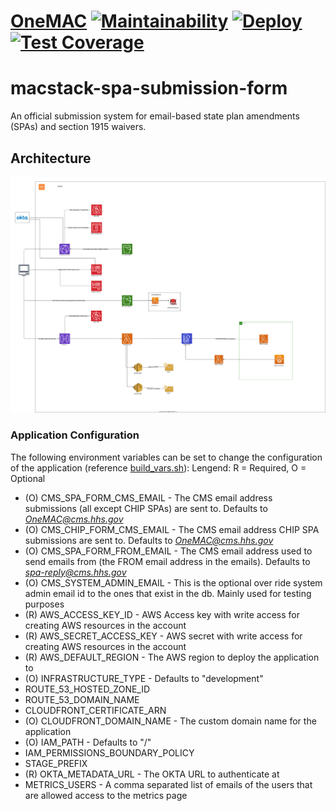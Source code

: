 # [OneMAC](https://github.com/CMSgov/onemac) [![Maintainability](https://api.codeclimate.com/v1/badges/2fd2de4673a78225e310/maintainability)](https://codeclimate.com/repos/610aa07d2929cc45c1004225/maintainability) [![Deploy](https://github.com/CMSgov/onemac/actions/workflows/deploy.yml/badge.svg)](https://github.com/CMSgov/onemac/actions/workflows/deploy.yml) [![Test Coverage](https://api.codeclimate.com/v1/badges/2fd2de4673a78225e310/test_coverage)](https://codeclimate.com/repos/610aa07d2929cc45c1004225/test_coverage)

# macstack-spa-submission-form

An official submission system for email-based state plan amendments (SPAs) and section 1915 waivers.

## Architecture

![Architecture Diagram](./.images/architecture.svg?raw=true)

### Application Configuration

The following environment variables can be set to change the configuration of the application (reference [build_vars.sh](./.github/build_vars.sh)):
Lengend: R = Required, O = Optional

- (O) CMS_SPA_FORM_CMS_EMAIL - The CMS email address submissions (all except CHIP SPAs) are sent to. Defaults to *OneMAC@cms.hhs.gov*
- (O) CMS_CHIP_FORM_CMS_EMAIL - The CMS email address CHIP SPA submissions are sent to. Defaults to *OneMAC@cms.hhs.gov*
- (O) CMS_SPA_FORM_FROM_EMAIL - The CMS email address used to send emails from (the FROM email address in the emails). Defaults to *spa-reply@cms.hhs.gov*
- (O) CMS_SYSTEM_ADMIN_EMAIL - This is the optional over ride system admin email id to the ones that exist in the db. Mainly used for testing purposes
- (R) AWS_ACCESS_KEY_ID - AWS Access key with write access for creating AWS resources in the account
- (R) AWS_SECRET_ACCESS_KEY - AWS secret with write access for creating AWS resources in the account
- (R) AWS_DEFAULT_REGION - The AWS region to deploy the application to
- (O) INFRASTRUCTURE_TYPE - Defaults to "development"
- ROUTE_53_HOSTED_ZONE_ID
- ROUTE_53_DOMAIN_NAME
- CLOUDFRONT_CERTIFICATE_ARN
- (O) CLOUDFRONT_DOMAIN_NAME - The custom domain name for the application
- (O) IAM_PATH - Defaults to "/"
- IAM_PERMISSIONS_BOUNDARY_POLICY
- STAGE_PREFIX
- (R) OKTA_METADATA_URL - The OKTA URL to authenticate at
- METRICS_USERS - A comma separated list of emails of the users that are allowed access to the metrics page
